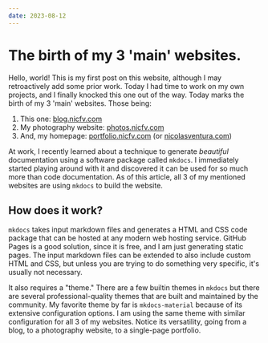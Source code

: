 ```yaml
---
date: 2023-08-12
---
```

# The birth of my 3 'main' websites.

Hello, world! This is my first post on this website, although I may retroactively add some prior work. Today I had time to work on my own projects, and I finally knocked this one out of the way. Today marks the birth of my 3 'main' websites. Those being:

1. This one: [blog.nicfv.com](https://blog.nicfv.com/)
1. My photography website: [photos.nicfv.com](https://photos.nicfv.com/)
1. And, my homepage: [portfolio.nicfv.com](http://portfolio.nicfv.com/) (or [nicolasventura.com](https://nicolasventura.com/))

At work, I recently learned about a technique to generate *beautiful* documentation using a software package called `mkdocs`. I immediately started playing around with it and discovered it can be used for so much more than code documentation. As of this article, all 3 of my mentioned websites are using `mkdocs` to build the website.

## How does it work?

`mkdocs` takes input markdown files and generates a HTML and CSS code package that can be hosted at any modern web hosting service. GitHub Pages is a good solution, since it is free, and I am just generating static pages. The input markdown files can be extended to also include custom HTML and CSS, but unless you are trying to do something very specific, it's usually not necessary.

It also requires a "theme." There are a few builtin themes in `mkdocs` but there are several professional-quality themes that are built and maintained by the community. My favorite theme by far is `mkdocs-material` because of its extensive configuration options. I am using the same theme with similar configuration for all 3 of my websites. Notice its versatility, going from a blog, to a photography website, to a single-page portfolio.